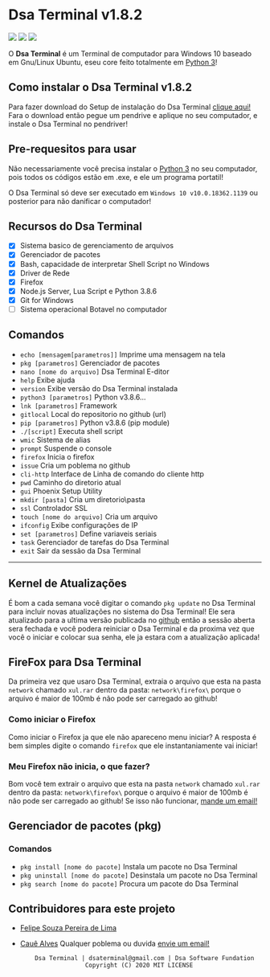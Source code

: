 # Dsa Terminal v1.8.2
![](https://img.shields.io/github/license/Dsa-Terminal/Dsa-Terminal)
![](https://img.shields.io/github/repo-size/Dsa-Terminal/Dsa-Terminal)
![](https://img.shields.io/github/languages/top/Dsa-Terminal/Dsa-Terminal)

O **Dsa Terminal** é um Terminal de computador para Windows 10 baseado em Gnu/Linux Ubuntu, eseu
core feito totalmente em [Python 3](https://python.org/Donwloads)!

## Como instalar o Dsa Terminal v1.8.2
Para fazer download do Setup de instalação do Dsa Terminal [clique aqui!](https://github.com/Dsa-Terminal/Dsa-Terminal/releases/download/Setup/Setup.exe)
Fara o download então pegue um pendrive e aplique no seu computador, e instale o Dsa Terminal no pendriver!

## Pre-requesitos para usar
Não necessariamente você precisa instalar o [Python 3](https://python.org/Donwloads) no seu computador, pois todos os
códigos estão em .exe, e ele um programa portatil!

O Dsa Terminal só deve ser executado em `Windows 10 v10.0.18362.1139` ou posterior para não danificar o computador!

## Recursos do Dsa Terminal
- [x] Sistema basico de gerenciamento de arquivos 
- [x] Gerenciador de pacotes
- [x] Bash, capacidade de interpretar Shell Script no Windows
- [x] Driver de Rede
- [x] Firefox 
- [x] Node.js Server, Lua Script e Python 3.8.6 
- [x] Git for Windows
- [ ] Sistema operacional Botavel no computador

## Comandos
- `echo [mensagem[parametros]]` Imprime uma mensagem na tela
- `pkg [parametros]` Gerenciador de pacotes
- `nano [nome do arquivo]` Dsa Terminal E-ditor
- `help` Exibe ajuda
- `version` Exibe versão do Dsa Terminal instalada
- `python3 [parametros]` Python v3.8.6...
- `lnk [parametros]` Framework
- `gitlocal` Local do repositorio no github (url)
- `pip [parametros]` Python v3.8.6 (pip module)
- `./[script]` Executa shell script
- `wmic` Sistema de alias
- `prompt` Suspende o console
- `firefox` Inicia o firefox
- `issue` Cria um poblema no github
- `cli-http` Interface de Linha de comando do cliente http
- `pwd` Caminho do diretorio atual
- `gui` Phoenix Setup Utility
- `mkdir [pasta]` Cria um diretorio\pasta
- `ssl` Controlador SSL
- `touch [nome do arquivo]` Cria um arquivo
- `ifconfig` Exibe configurações de IP
- `set [parametros]` Define variaveis seriais
- `task` Gerenciador de tarefas do Dsa Terminal
- `exit` Sair da sessão da Dsa Terminal
______________________________________________

## Kernel de Atualizações
É bom a cada semana você digitar o comando `pkg update` no Dsa Terminal para incluir novas atualizações 
no sistema do Dsa Terminal! Ele sera atualizado para a ultima versão publicada no [github](https://github.com/Dsa-Terminal/Dsa-Terminal)
então a sessão aberta sera fechada e você podera reiniciar o Dsa Terminal e da proxima vez que você o iniciar
e colocar sua senha, ele ja estara com a atualização aplicada!

## FireFox para Dsa Terminal

Da primeira vez que usaro Dsa Terminal, extraia o arquivo que esta na pasta `network` chamado `xul.rar` dentro da pasta:
`network\firefox\` porque o arquivo é maior de 100mb é não pode ser carregado ao github!

### Como iniciar o Firefox

Como iniciar o Firefox ja que ele não apareceno menu iniciar?
A resposta é bem simples digite o comando `firefox` que ele instantaniamente vai iniciar!

### Meu Firefox não inicia, o que fazer?

Bom você tem extrair o arquivo que esta na pasta `network` chamado `xul.rar` dentro da pasta:
`network\firefox\` porque o arquivo é maior de 100mb é não pode ser carregado ao github!
Se isso não funcionar, [mande um email!](mailto:dsaterminal@gmail.com)

## Gerenciador de pacotes (pkg)

### Comandos
- `pkg install [nome do pacote]` Instala um pacote no Dsa Terminal
- `pkg uninstall [nome do pacote]` Desinstala um pacote no Dsa Terminal
- `pkg search [nome do pacote]` Procura um pacote do Dsa Terminal

## Contribuidores para este projeto

- [Felipe Souza Pereira de Lima](https://github.com/Felipe-Souza-Pereira-Lima)
- [Cauê Alves](https://github.com/caue-alves)
Qualquer poblema ou duvida [envie um email!](mailto:dsaterminal@gmail.com)

          Dsa Terminal | dsaterminal@gmail.com | Dsa Software Fundation
                        Copyright (C) 2020 MIT LICENSE